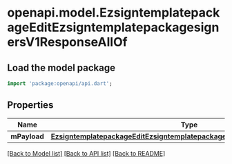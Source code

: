 # openapi.model.EzsigntemplatepackageEditEzsigntemplatepackagesignersV1ResponseAllOf

## Load the model package
```dart
import 'package:openapi/api.dart';
```

## Properties
Name | Type | Description | Notes
------------ | ------------- | ------------- | -------------
**mPayload** | [**EzsigntemplatepackageEditEzsigntemplatepackagesignersV1ResponseMPayload**](EzsigntemplatepackageEditEzsigntemplatepackagesignersV1ResponseMPayload.md) |  | 

[[Back to Model list]](../README.md#documentation-for-models) [[Back to API list]](../README.md#documentation-for-api-endpoints) [[Back to README]](../README.md)


